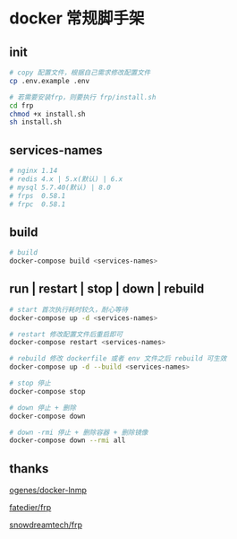 # docker 常规脚手架

## init

```bash
# copy 配置文件，根据自己需求修改配置文件
cp .env.example .env

# 若需要安装frp，则要执行 frp/install.sh
cd frp
chmod +x install.sh
sh install.sh
```

## services-names

```bash
# nginx 1.14
# redis 4.x | 5.x(默认) | 6.x
# mysql 5.7.40(默认) | 8.0
# frps  0.58.1
# frpc  0.58.1
```

## build

```bash
# build
docker-compose build <services-names>
```

## run | restart | stop | down | rebuild

```bash
# start 首次执行耗时较久，耐心等待
docker-compose up -d <services-names>

# restart 修改配置文件后重启即可
docker-compose restart <services-names>

# rebuild 修改 dockerfile 或者 env 文件之后 rebuild 可生效
docker-compose up -d --build <services-names>

# stop 停止
docker-compose stop

# down 停止 + 删除
docker-compose down

# down -rmi 停止 + 删除容器 + 删除镜像
docker-compose down --rmi all
```

## thanks

[ogenes/docker-lnmp](https://github.com/ogenes/docker-lnmp)

[fatedier/frp](https://github.com/fatedier/frp)

[snowdreamtech/frp](https://github.com/snowdreamtech/frp)
